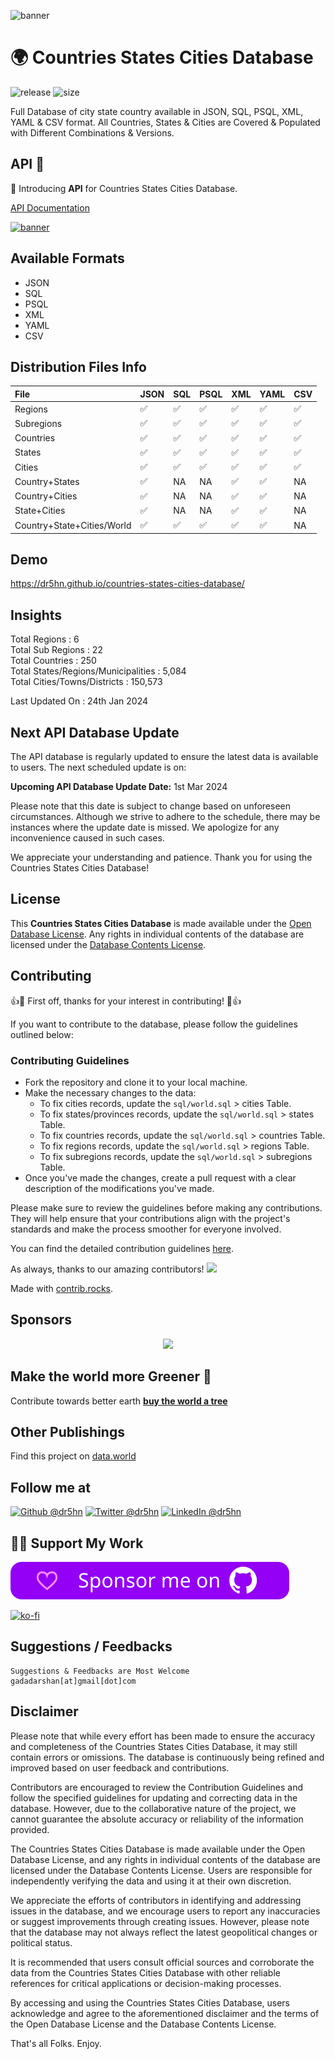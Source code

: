 ![banner](https://github.com/dr5hn/countries-states-cities-database/raw/master/.github/banner.png)

# 🌍 Countries States Cities Database
![release](https://img.shields.io/github/v/release/dr5hn/countries-states-cities-database?style=flat-square)
![size](https://img.shields.io/github/repo-size/dr5hn/countries-states-cities-database?label=size&style=flat-square)

Full Database of city state country available in JSON, SQL, PSQL, XML, YAML & CSV format.
All Countries, States & Cities are Covered & Populated with Different Combinations & Versions.
## API 🚀
🎉 Introducing **API** for Countries States Cities Database.

[API Documentation](https://countrystatecity.in/)

[![banner](.github/api.png)](https://countrystatecity.in/)

## Available Formats
- JSON
- SQL
- PSQL
- XML
- YAML
- CSV

## Distribution Files Info
File | JSON | SQL | PSQL | XML | YAML | CSV
:------------ | :-------------| :-------------| :-------------| :------------- |:-------------|:-------------
Regions | :white_check_mark: | :white_check_mark: | :white_check_mark: | :white_check_mark: | :white_check_mark: | :white_check_mark:
Subregions | :white_check_mark: | :white_check_mark: | :white_check_mark: | :white_check_mark: | :white_check_mark: | :white_check_mark:
Countries | :white_check_mark: | :white_check_mark: | :white_check_mark: | :white_check_mark: | :white_check_mark: | :white_check_mark:
States | :white_check_mark: | :white_check_mark: | :white_check_mark: | :white_check_mark: | :white_check_mark: | :white_check_mark:
Cities | :white_check_mark: | :white_check_mark: | :white_check_mark: | :white_check_mark: | :white_check_mark: | :white_check_mark:
Country+States | :white_check_mark: | NA | NA | :white_check_mark: | :white_check_mark: | NA
Country+Cities | :white_check_mark: | NA | NA | :white_check_mark: | :white_check_mark: | NA
State+Cities | :white_check_mark: | NA | NA | :white_check_mark: | :white_check_mark: | NA
Country+State+Cities/World | :white_check_mark: |  :white_check_mark: | :white_check_mark: | :white_check_mark: | :white_check_mark: | NA

## Demo
https://dr5hn.github.io/countries-states-cities-database/

## Insights
Total Regions : 6 <br>
Total Sub Regions : 22 <br>
Total Countries : 250 <br>
Total States/Regions/Municipalities : 5,084 <br>
Total Cities/Towns/Districts : 150,573 <br>

Last Updated On : 24th Jan 2024

## Next API Database Update

The API database is regularly updated to ensure the latest data is available to users. The next scheduled update is on:

**Upcoming API Database Update Date:** 1st Mar 2024

Please note that this date is subject to change based on unforeseen circumstances. Although we strive to adhere to the schedule, there may be instances where the update date is missed. We apologize for any inconvenience caused in such cases.

We appreciate your understanding and patience. Thank you for using the Countries States Cities Database!

## License
This **Countries States Cities Database** is made available under the [Open Database License](https://github.com/dr5hn/countries-states-cities-database/blob/master/LICENSE). Any rights in individual contents of the database are licensed under the [Database Contents License](https://github.com/dr5hn/countries-states-cities-database/blob/master/.github/CONTENT_LICENSE).

## Contributing

:+1::tada: First off, thanks for your interest in contributing! :tada::+1:

If you want to contribute to the database, please follow the guidelines outlined below:

### Contributing Guidelines

- Fork the repository and clone it to your local machine.
- Make the necessary changes to the data:
  - To fix cities records, update the `sql/world.sql` > cities Table.
  - To fix states/provinces records, update the `sql/world.sql` > states Table.
  - To fix countries records, update the `sql/world.sql` > countries Table.
  - To fix regions records, update the `sql/world.sql` > regions Table.
  - To fix subregions records, update the `sql/world.sql` > subregions Table.
- Once you've made the changes, create a pull request with a clear description of the modifications you've made.

Please make sure to review the guidelines before making any contributions. They will help ensure that your contributions align with the project's standards and make the process smoother for everyone involved.

You can find the detailed contribution guidelines [here](https://github.com/dr5hn/countries-states-cities-database/blob/master/.github/CONTRIBUTING.md).

As always, thanks to our amazing contributors!
<a href="https://github.com/dr5hn/countries-states-cities-database/graphs/contributors">
  <img src="https://contrib.rocks/image?repo=dr5hn/countries-states-cities-database&anon=1" />
</a>

Made with [contrib.rocks](https://contrib.rocks).

## Sponsors
<p align="center">
  <a href="https://cdn.jsdelivr.net/gh/dr5hn/static/sponsors.svg">
    <img src='https://cdn.jsdelivr.net/gh/dr5hn/static/sponsors.svg'/>
  </a>
</p>

## Make the world more Greener 🌴
Contribute towards better earth [**buy the world a tree**](https://ecologi.com/darshangada?r=60f2a36e67efcb18f734ffb8)

## Other Publishings
Find this project on [data.world](https://data.world/dr5hn/country-state-city)

## Follow me at
<a href="https://github.com/dr5hn/"><img alt="Github @dr5hn" src="https://img.shields.io/static/v1?logo=github&message=Github&color=black&style=flat-square&label=" /></a> <a href="https://twitter.com/dr5hn/"><img alt="Twitter @dr5hn" src="https://img.shields.io/static/v1?logo=twitter&message=Twitter&color=black&style=flat-square&label=" /></a> <a href="https://www.linkedin.com/in/dr5hn/"><img alt="LinkedIn @dr5hn" src="https://img.shields.io/static/v1?logo=linkedin&message=LinkedIn&color=black&style=flat-square&label=&link=https://twitter.com/dr5hn" /></a>

## 🙋‍♂️ Support My Work
[![Github Sponsorship](https://raw.githubusercontent.com/dr5hn/dr5hn/main/.github/resources/github_sponsor_btn.svg)](https://github.com/sponsors/dr5hn)

[![ko-fi](https://www.ko-fi.com/img/githubbutton_sm.svg)](https://ko-fi.com/dr5hn)


## Suggestions / Feedbacks
```
Suggestions & Feedbacks are Most Welcome
gadadarshan[at]gmail[dot]com
```

## Disclaimer
Please note that while every effort has been made to ensure the accuracy and completeness of the Countries States Cities Database, it may still contain errors or omissions. The database is continuously being refined and improved based on user feedback and contributions.

Contributors are encouraged to review the Contribution Guidelines and follow the specified guidelines for updating and correcting data in the database. However, due to the collaborative nature of the project, we cannot guarantee the absolute accuracy or reliability of the information provided.

The Countries States Cities Database is made available under the Open Database License, and any rights in individual contents of the database are licensed under the Database Contents License. Users are responsible for independently verifying the data and using it at their own discretion.

We appreciate the efforts of contributors in identifying and addressing issues in the database, and we encourage users to report any inaccuracies or suggest improvements through creating issues. However, please note that the database may not always reflect the latest geopolitical changes or political status.

It is recommended that users consult official sources and corroborate the data from the Countries States Cities Database with other reliable references for critical applications or decision-making processes.

By accessing and using the Countries States Cities Database, users acknowledge and agree to the aforementioned disclaimer and the terms of the Open Database License and the Database Contents License.

That's all Folks. Enjoy.
